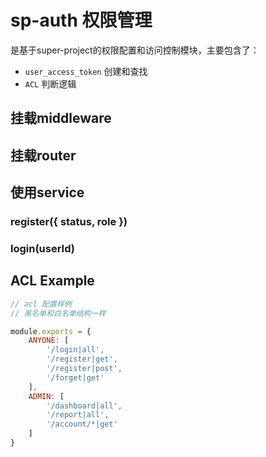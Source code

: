 # sp-auth 权限管理

是基于super-project的权限配置和访问控制模块，主要包含了：

 - ```user_access_token``` 创建和查找
 - ```ACL``` 判断逻辑

## 挂载middleware

## 挂载router

## 使用service

### register({ status, role })

### login(userId)

## ACL Example

```js
// acl 配置样例
// 黑名单和白名单结构一样

module.exports = {
    ANYONE: [
        '/login|all',
        '/register|get',
        '/register|post',
        '/forget|get'
    ],
    ADMIN: [
        '/dashboard|all',
        '/report|all',
        '/account/*|get'
    ]
}
```